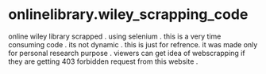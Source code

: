 # onlinelibrary.wiley_scrapping_code
online wiley library scrapped . using selenium . this is a very time consuming code  . its not dynamic . this is just for refrence. it was made only for personal research purpose .  viewers can get idea of webscrapping if they are getting 403 forbidden request from this website . 
